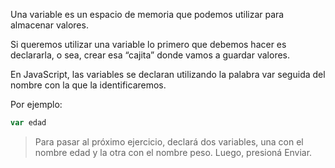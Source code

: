 Una variable es un espacio de memoria que podemos utilizar para almacenar valores. 

Si queremos utilizar una variable lo primero que debemos hacer es declararla, o sea, crear esa “cajita” donde vamos a guardar valores. 

En JavaScript, las variables se declaran utilizando la palabra var seguida del nombre con la que la identificaremos. 

Por ejemplo:

```javascript
var edad
```

> Para pasar al próximo ejercicio, declará dos variables, una con el nombre edad y la otra con el nombre peso. Luego, presioná Enviar.
